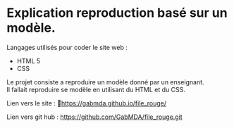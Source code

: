 # Explication reproduction basé sur un modèle.

Langages utilisés pour coder le site web :

- HTML 5
- CSS


Le projet consiste a reproduire un modèle donné par un enseignant.  
Il fallait reproduire se modèle en utilisant du HTML et du CSS.

Lien vers le site :
📝https://gabmda.github.io/file_rouge/

Lien vers git hub :
https://github.com/GabMDA/file_rouge.git
